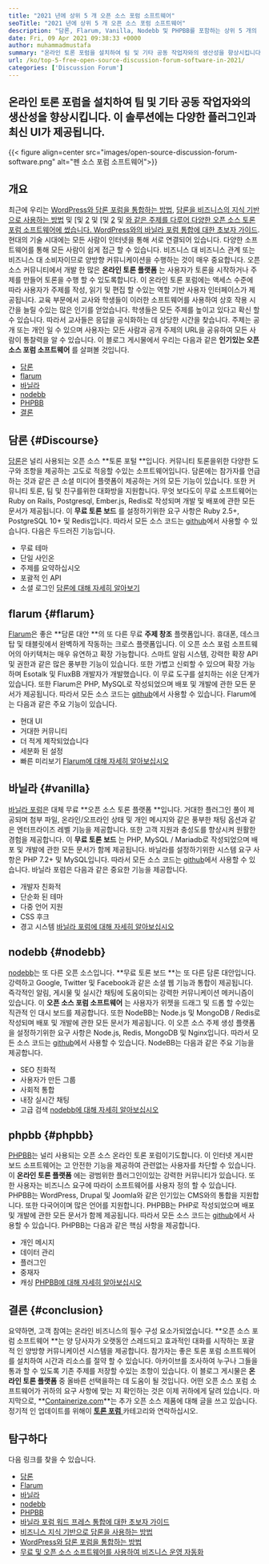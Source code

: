 ```yaml
---
title: "2021 년에 상위 5 개 오픈 소스 포럼 소프트웨어" 
seoTitle: "2021 년에 상위 5 개 오픈 소스 포럼 소프트웨어" 
description: "담론, Flarum, Vanilla, Nodebb 및 PHPBB를 포함하는 상위 5 개의 무료 오픈 소스 포럼 소프트웨어에 대해이 블로그 게시물을 살펴보십시오." 
date: Fri, 09 Apr 2021 09:38:33 +0000
author: muhammadmustafa
summary: "온라인 토론 포럼을 설치하여 팀 및 기타 공동 작업자와의 생산성을 향상시킵니다. 이 솔루션에는 다양한 플러그인과 최신 UI가 제공됩니다." 
url: /ko/top-5-free-open-source-discussion-forum-software-in-2021/
categories: ['Discussion Forum']
---
```


## 온라인 토론 포럼을 설치하여 팀 및 기타 공동 작업자와의 생산성을 향상시킵니다. 이 솔루션에는 다양한 플러그인과 최신 UI가 제공됩니다.

{{< figure align=center src="images/open-source-discussion-forum-software.png" alt="펜 소스 포럼 소프트웨어">}}


## **개요** 
최근에 우리는 [WordPress와 담론 포럼을 통합하는 방법][1], [담론을 비즈니스의 지식 기반으로 사용하는 방법][2] 및 [및 [2] 및 [및 [2] 및 [와 같은 주제를 다루어 다양한 오픈 소스 토론 포럼 소프트웨어에 썼습니다. WordPress와의 바닐라 포럼 통합에 대한 초보자 가이드][3]. 현대의 기술 시대에는 모든 사람이 인터넷을 통해 서로 연결되어 있습니다. 다양한 소프트웨어를 통해 모든 사람이 쉽게 접근 할 수 있습니다. 비즈니스 대 비즈니스 관계 또는 비즈니스 대 소비자이므로 양방향 커뮤니케이션을 수행하는 것이 매우 중요합니다. 오픈 소스 커뮤니티에서 개발 한 많은 **온라인 토론 플랫폼** 는 사용자가 토론을 시작하거나 주제를 만들어 토론을 수행 할 수 있도록합니다.
이 온라인 토론 포럼에는 액세스 수준에 따라 사용자가 주제를 작성, 읽기 및 편집 할 수있는 역할 기반 사용자 인터페이스가 제공됩니다. 교육 부문에서 교사와 학생들이 이러한 소프트웨어를 사용하여 상호 작용 시간을 늘릴 수있는 많은 인기를 얻었습니다. 학생들은 모든 주제를 높이고 있다고 확신 할 수 있습니다. 따라서 교사들은 응답을 공식화하는 데 상당한 시간을 찾습니다. 주제는 공개 또는 개인 일 수 있으며 사용자는 모든 사람과 공개 주제의 URL을 공유하여 모든 사람이 통찰력을 알 수 있습니다. 이 블로그 게시물에서 우리는 다음과 같은 **인기있는 오픈 소스 포럼 소프트웨어** 를 살펴볼 것입니다.
  * [담론][4]
  * [flarum][5]
  * [바닐라][6]
  * [nodebb][7]
  * [PHPBB][8]
  * [결론][9]

## 담론   {#Discourse}
[담론][10]은 널리 사용되는 오픈 소스 **토론 포털 **입니다. 커뮤니티 토론을위한 다양한 도구와 조항을 제공하는 고도로 적응할 수있는 소프트웨어입니다. 담론에는 참가자를 언급하는 것과 같은 큰 소셜 미디어 플랫폼이 제공하는 거의 모든 기능이 있습니다. 또한 커뮤니티 토론, 팀 및 친구를위한 대화방을 지원합니다. 무엇 보다도이 무료 소프트웨어는 Ruby on Rails, Postgresql, Ember.js, Redis로 작성되며 개발 및 배포에 관한 모든 문서가 제공됩니다. 이  **무료 토론 보드**  를 설정하기위한 요구 사항은 Ruby 2.5+, PostgreSQL 10+ 및 Redis입니다. 따라서 모든 소스 코드는 [github][11]에서 사용할 수 있습니다.
다음은 두드러진 기능입니다.
  * 무료 테마
  * 단일 사인온
  * 주제를 요약하십시오
  * 포괄적 인 API
  * 소셜 로그인
[담론에 대해 자세히 알아보기][12]

## flarum   {#flarum}
[Flarum][13]은 좋은 **담론 대안 **의 또 다른 무료  **주제 창조**   플랫폼입니다. 휴대폰, 데스크탑 및 태블릿에서 완벽하게 작동하는 크로스 플랫폼입니다. 이 오픈 소스 포럼 소프트웨어의 아키텍처는 매우 유연하고 확장 가능합니다. 스마트 알림 시스템, 강력한 확장 API 및 권한과 같은 많은 풍부한 기능이 있습니다. 또한 가볍고 신뢰할 수 있으며 확장 가능하며 Esotalk 및 FluxBB 개발자가 개발했습니다. 이 무료 도구를 설치하는 쉬운 단계가 있습니다. 또한 Flarum은 PHP, MySQL로 작성되었으며 배포 및 개발에 관한 모든 문서가 제공됩니다. 따라서 모든 소스 코드는 [github][14]에서 사용할 수 있습니다.
Flarum에는 다음과 같은 주요 기능이 있습니다.
  * 현대 UI
  * 거대한 커뮤니티
  * 더 적게 제작되었습니다
  * 세분화 된 설정
  * 빠른 미리보기
[Flarum에 대해 자세히 알아보십시오][15]

## 바닐라   {#vanilla}
[바닐라 포럼][16]은 대체 무료 **오픈 소스 토론 플랫폼 **입니다. 거대한 플러그인 풀이 제공되며 첨부 파일, 온라인/오프라인 상태 및 개인 메시지와 같은 풍부한 채팅 옵션과 같은 엔터프라이즈 레벨 기능을 제공합니다. 또한 고객 지원과 충성도를 향상시켜 원활한 경험을 제공합니다. 이  **무료 토론 보드**  는 PHP, MySQL / Mariadb로 작성되었으며 배포 및 개발에 관한 모든 문서가 함께 제공됩니다. 바닐라를 설정하기위한 시스템 요구 사항은 PHP 7.2+ 및 MySQL입니다. 따라서 모든 소스 코드는 [github][17]에서 사용할 수 있습니다.
바닐라 포럼은 다음과 같은 중요한 기능을 제공합니다.
  * 개발자 친화적
  * 단순화 된 테마
  * 다중 언어 지원
  * CSS 후크
  * 경고 시스템
[바닐라 포럼에 대해 자세히 알아보십시오][18]

## nodebb   {#nodebb}
[nodebb][19]는 또 다른 오픈 소스입니다. **무료 토론 보드 **는 또 다른 담론 대안입니다. 강력하고 Google, Twitter 및 Facebook과 같은 소셜 웹 기능과 통합이 제공됩니다. 즉각적인 알림, 게시물 및 실시간 채팅에 도움이되는 강력한 커뮤니케이션 메커니즘이 있습니다. 이  **오픈 소스 포럼 소프트웨어**  는 사용자가 위젯을 드래그 및 드롭 할 수있는 직관적 인 대시 보드를 제공합니다. 또한 NodeBB는 Node.js 및 MongoDB / Redis로 작성되며 배포 및 개발에 관한 모든 문서가 제공됩니다. 이 오픈 소스 주제 생성 플랫폼을 설정하기위한 요구 사항은 Node.js, Redis, MongoDB 및 Nginx입니다. 따라서 모든 소스 코드는 [github][20]에서 사용할 수 있습니다.
NodeBB는 다음과 같은 주요 기능을 제공합니다.
  * SEO 친화적
  * 사용자가 만든 그룹
  * 사회적 통합
  * 내장 실시간 채팅
  * 고급 검색
[nodebb에 대해 자세히 알아보십시오][21]

## phpbb   {#phpbb}
[PHPBB][22]는 널리 사용되는 오픈 소스 온라인 토론 포럼이기도합니다. 이 인터넷 게시판 보드 소프트웨어는 고 안전한 기능을 제공하여 관련없는 사용자를 차단할 수 있습니다. 이 **온라인 토론 플랫폼** 에는 광범위한 플러그인이있는 강력한 커뮤니티가 있습니다. 또한 사용자는 비즈니스 요구에 따라이 소프트웨어를 사용자 정의 할 수 있습니다. PHPBB는 WordPress, Drupal 및 Joomla와 같은 인기있는 CMS와의 통합을 지원합니다. 또한 다국어이며 많은 언어를 지원합니다. PHPBB는 PHP로 작성되었으며 배포 및 개발에 관한 모든 문서가 함께 제공됩니다. 따라서 모든 소스 코드는 [github][23]에서 사용할 수 있습니다.
PHPBB는 다음과 같은 핵심 사항을 제공합니다.
  * 개인 메시지
  * 데이터 관리
  * 플러그인
  * 중재자
  * 캐싱
[PHPBB에 대해 자세히 알아보십시오][24]

## 결론   {#conclusion}
요약하면, 고객 참여는 온라인 비즈니스의 필수 구성 요소가되었습니다. **오픈 소스 포럼 소프트웨어 **는 양 당사자가 오랫동안 스레드되고 효과적인 대화를 시작하는 포괄적 인 양방향 커뮤니케이션 시스템을 제공합니다. 참가자는 좋은 토론 포럼 소프트웨어를 설치하여 시간과 리소스를 절약 할 수 있습니다. 아카이브를 조사하여 누구나 그들을 통과 할 수 있도록 기존 주제를 저장할 수있는 조항이 있습니다. 이 블로그 게시물은  **온라인 토론 플랫폼**   중 올바른 선택을하는 데 도움이 될 것입니다. 어떤 오픈 소스 포럼 소프트웨어가 귀하의 요구 사항에 맞는 지 확인하는 것은 이제 귀하에게 달려 있습니다.
마지막으로, **[Containerize.com][25]**는 추가 오픈 소스 제품에 대해 글을 쓰고 있습니다. 정기적 인 업데이트를 위해이 [ **토론 포럼**  ][26] 카테고리와 연락하십시오.

## 탐구하다
다음 링크를 찾을 수 있습니다.
  * [담론][10]
  * [Flarum][13]
  * [바닐라][16]
  * [nodebb][19]
  * [PHPBB][22]
  * [바닐라 포럼 워드 프레스 통합에 대한 초보자 가이드][27]
  * [비즈니스 지식 기반으로 담론을 사용하는 방법][2]
  * [WordPress와 담론 포럼을 통합하는 방법][1]
  * [무료 및 오픈 소스 소프트웨어를 사용하여 비즈니스 운영 자동화][28]

  
[1]: https://blog.containerize.com/blogging/how-to-integrate-discourse-forum-with-wordpress/
[2]: https://blog.containerize.com/discussion-forum/how-to-use-discourse-as-a-knowledge-base/
[3]: https://blog.containerize.com/blogging/how-to-a-install-plugin-in-wordpress-vanilla-forum/
[4]: #Discourse
[5]: #Flarum
[6]: #Vanilla
[7]: #NodeBB
[8]: #phpBB
[9]: #Conclusion
[10]: https://products.containerize.com/discussion-forum/discourse
[11]: https://github.com/discourse/discourse
[12]: https://www.discourse.org/
[13]: https://products.containerize.com/discussion-forum/flarum
[14]: https://github.com/flarum/flarum
[15]: http://flarum.org
[16]: https://products.containerize.com/discussion-forum/vanilla
[17]: https://github.com/vanilla/vanilla
[18]: https://open.vanillaforums.com/
[19]: https://products.containerize.com/discussion-forum/nodebb
[20]: https://github.com/NodeBB/NodeBB
[21]: https://nodebb.org/
[22]: https://products.containerize.com/discussion-forum/phpbb
[23]: https://github.com/phpbb/phpbb
[24]: https://www.phpbb.com/
[25]: https://www.containerize.com/
[26]: https://products.containerize.com/discussion-forum/
[27]: https://blog.containerize.com/blogging/how-to-a-install-plugin-in-wordpress-vanilla-forum/
[28]: https://blog.containerize.com/blogging/automate-business-operations-using-open-source-software/
